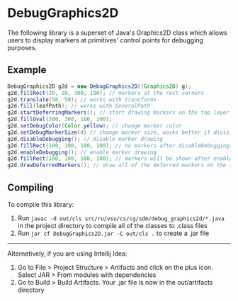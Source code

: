 # DebugGraphics2D
The following library is a superset of Java's Graphics2D class which allows users to display markers at primitives' control points for debugging purposes.

## Example
```Java
DebugGraphics2D g2d = new DebugGraphics2D((Graphics2D) g);
g2d.fillRect(20, 20, 300, 100); // markers at the rect corners
g2d.translate(50, 50); // works with transforms
g2d.fill(leafPath); // works with GeneralPath
g2d.startDeferringMarkers(); // start drawing markers on the top layer
g2d.fillOval(300, 300, 100, 100);
g2d.setDebugColor(Color.yellow); // change marker color
g2d.setDebugMarkerSize(4) // change marker size, works better if divisible by 2
g2d.disableDebugging(); // disable marker drawing
g2d.fillRect(100, 100, 100, 100); // no markers after disableDebugging()
g2d.enableDebugging(); // enable marker drawing
g2d.fillRect(100, 100, 100, 100); // markers will be shown after enableDebugging()
g2d.drawDeferredMarkers(); // draw all of the deferred markers on the top layer
```

## Compiling
To compile this library:
1. Run `javac -d out/cls src/ru/vsu/cs/cg/sdm/debug_graphics2d/*.java` in the project directory to compile all of the classes to .class files
2. Run `jar cf DebugGraphics2D.jar -C out/cls .` to create a .jar file
--------
Alternetively, if you are using Intellij Idea: 
1. Go to File > Project Structure > Artifacts and click on the plus icon. Select JAR > From modules with dependencies
2. Go to Build > Build Artifacts. Your .jar file is now in the out/artifacts directory